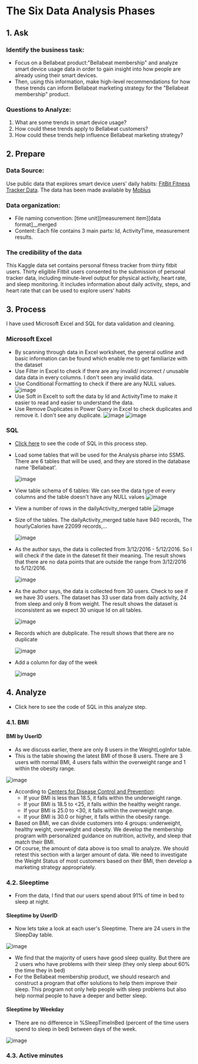 # The Six Data Analysis Phases

## 1. Ask
### Identify the business task:
- Focus on a Bellabeat product:"Bellabeat membership" and analyze smart device usage data in order to gain insight into how people are already using their smart devices. 
- Then, using this information, make high-level recommendations for how these trends can inform Bellabeat marketing strategy for the "Bellabeat membership" 
product. 

### Questions to Analyze:
1. What are some trends in smart device usage?
2. How could these trends apply to Bellabeat customers?
3. How could these trends help influence Bellabeat marketing strategy?

## 2. Prepare
### Data Source:
Use public data that explores smart device users’ daily habits: [FitBit Fitness Tracker Data](https://www.kaggle.com/datasets/arashnic/fitbit). 
The data has been made available by [Mobius](https://www.kaggle.com/arashnic)
### Data organization:
- File naming convention: [time unit][measurement item][data format]__merged
- Content: Each file contains 3 main parts: Id, ActivityTime, measurement results.
### The credibility of the data
This Kaggle data set contains personal fitness tracker from thirty fitbit users. Thirty eligible Fitbit users consented to the submission of
personal tracker data, including minute-level output for physical activity, heart rate, and sleep monitoring. It includes
information about daily activity, steps, and heart rate that can be used to explore users’ habits

## 3. Process
I have used Microsoft Excel and SQL for data validation and cleaning.
### Microsoft Excel
- By scanning through data in Excel worksheet, the general outline and basic information can be found which enable me to get familiarize with the dataset
- Use Filter in Excel to check if there are any invalid/ incorrect / unusable data data in every columns. I don't seen any invalid data.
- Use Conditional Formatting to check if there are any NULL values. 
![image](https://user-images.githubusercontent.com/85982220/196919581-d7d24531-86db-414b-ae53-4a76d70c5a3a.png)
- Use Soft in Excelt to soft the data by Id and ActivityTime to make it easier to read and easier to understand the data.
- Use Remove Duplicates in Power Query in Excel to check duplicates and remove it. I don't see any duplicate.
![image](https://user-images.githubusercontent.com/85982220/196922975-5e6e3284-c8bf-4f59-a75d-44a92540c10d.png)
![image](https://user-images.githubusercontent.com/85982220/196923014-a1ffa533-93dc-4f87-9399-d0cbd52bb482.png)
### SQL
- [Click here](https://github.com/linhdan2109/Portfolio_Projects/blob/main/Google%20Data%20Analytics%20Professional%20Certificate%20Capstone%20Project/SQL_ProcessPharse.sql) to see the code of SQL in this process step.
- Load some tables that will be used for the Analysis pharse into SSMS. There are 6 tables that will be used, and they are stored in the database name 'Bellabeat'.

  ![image](https://user-images.githubusercontent.com/85982220/196999858-993f1995-a939-436f-94ee-6e5782edaa1a.png)

- View table schema of 6 tables: We can see the data type of every columns and the table doesn't have any NULL values
![image](https://user-images.githubusercontent.com/85982220/197016878-c4610588-c52c-4b58-b84d-d69720c0ba20.png)

- View a number of rows in the dailyActivity_merged table
![image](https://user-images.githubusercontent.com/85982220/197001812-ecbf2a14-e48b-42df-91cd-577cfca2d7f2.png)
- Size of the tables. The dailyActivity_merged table have 940 records, The hourlyCalories have 22099 records,...


   ![image](https://user-images.githubusercontent.com/85982220/197015373-ef7c024d-bcb1-44fa-8e40-412f594ee362.png)
- As the author says, the data is collected from 3/12/2016 - 5/12/2016. So I will check if the date in the dateset fit their meaning.
The result shows that there are no data points that are outside the range from 3/12/2016 to 5/12/2016.


   ![image](https://user-images.githubusercontent.com/85982220/197007439-6a897606-6d4f-4c9f-a08f-61fedebe2e33.png)
-  As the author says, the data is collected from 30 users. Check to see if we have 30 users. The dataset has 33 user data from daily activity, 24 from sleep and only 8 from weight. The result shows the dataset is inconsistent as we expect 30 unique Id on all tables.


   ![image](https://user-images.githubusercontent.com/85982220/197012238-dcced94a-3549-44f1-9d68-8b61d3ebce1a.png)

- Records which are dubplicate. The result shows that there are no duplicate


   ![image](https://user-images.githubusercontent.com/85982220/197008764-83b8dd02-b0b4-4352-a638-a74b17a7a60f.png)
- Add a column for day of the week


   ![image](https://user-images.githubusercontent.com/85982220/197024916-ebd482dc-4c89-4a6e-ac51-2964ce7a7a22.png)

## 4. Analyze
- Click here to see the code of SQL in this analyze step.
### 4.1. BMI
#### BMI by UserID
- As we discuss earlier, there are only 8 users in the WeightLogInfor table.
- This is the table showing the latest BMI of those 8 users. There are 3 users with normal BMI, 4 users falls within the overweight range and 1 within the obesity range. 


![image](https://user-images.githubusercontent.com/85982220/198353291-cd27f54e-4d73-42ba-8aa6-1fbe06371da9.png)
- According to [Centers for Disease Control and Prevention](https://www.cdc.gov/obesity/basics/adult-defining.html#:~:text=If%20your%20BMI%20is%20less,falls%20within%20the%20obesity%20range.):
  - If your BMI is less than 18.5, it falls within the underweight range.
  - If your BMI is 18.5 to <25, it falls within the healthy weight range.
  - If your BMI is 25.0 to <30, it falls within the overweight range.
  - If your BMI is 30.0 or higher, it falls within the obesity range.
- Based on BMI, we can divide customers into 4 groups: underweight, healthy weight, overweight and obesity. We develop the membership program with personalized guidance on nutrition, activity, and sleep that match their BMI.
- Of course, the amount of data above is too small to analyze. We should retest this section with a larger amount of data. We need to investigate the Weight Status of most customers based on their BMI, then develop a marketing strategy appropriately.
### 4.2. Sleeptime
- From the data, I find that our users spend about 91% of time in bed to sleep at night.
#### Sleeptime by UserID
- Now lets take a look at each user's Sleeptime. There are 24 users in the SleepDay table.


![image](https://user-images.githubusercontent.com/85982220/198359866-6cf70e53-9b17-4fe0-a2f1-3260ae80418f.png)
- We find that the majority of users have good sleep quality. But there are 2 users who have problems with their sleep (they only sleep about 60% the time they in bed)
- For the Bellabeat membership product, we should research and construct a program that offer solutions to help them improve their sleep. This program not only help people with sleep problems but also help normal people to have a deeper and better sleep. 
#### Sleeptime by Weekday
- There are no difference in %SleepTimeInBed (percent of the time users spend to sleep in bed) between days of the week.


![image](https://user-images.githubusercontent.com/85982220/198363878-d7db7373-f4c0-4af8-82f4-71e41851e01e.png)
### 4.3. Active minutes



